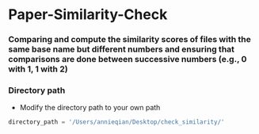 # Paper-Similarity-Check
### Comparing and compute the similarity scores of files with the same base name but different numbers and ensuring that comparisons are done between successive numbers (e.g., 0 with 1, 1 with 2)
### Directory path
- Modify the directory path to your own path

```python
directory_path = '/Users/annieqian/Desktop/check_similarity/'
```
